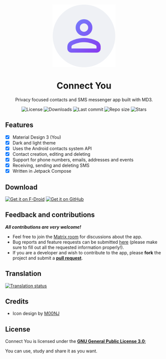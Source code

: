 <!-- ---------- Header ---------- -->
<div align="center">
  <img width="200" height="200"src="fastlane/metadata/android/en-US/images/icon.png">
  <h1>Connect You</h1>
<p>Privacy focused contacts and SMS messenger app built with MD3.</p>

<!-- ---------- Badges ---------- -->
  <div align="center">
    <img alt="License" src="https://img.shields.io/github/license/you-apps/ConnectYou?color=c3e7ff&style=flat-square">
    <img alt="Downloads" src="https://img.shields.io/github/downloads/you-apps/ConnectYou/total.svg?color=c3e7ff&style=flat-square">
    <img alt="Last commit" src="https://img.shields.io/github/last-commit/you-apps/ConnectYou?color=c3e7ff&style=flat-square">
    <img alt="Repo size" src="https://img.shields.io/github/repo-size/you-apps/ConnectYou?color=c3e7ff&style=flat-square">
    <img alt="Stars" src="https://img.shields.io/github/stars/you-apps/ConnectYou?color=c3e7ff&style=flat-square">
    <br>
</div>
</div>

<!-- ---------- Description ---------- -->
## Features

- [x] Material Design 3 (You)
- [x] Dark and light theme
- [X] Uses the Android contacts system API
- [X] Contact creation, editing and deleting
- [X] Support for phone numbers, emails, addresses and events
- [X] Receiving, sending and deleting SMS
- [X] Written in Jetpack Compose 

<!-- ---------- Download ---------- -->
## Download

[<img src="https://fdroid.gitlab.io/artwork/badge/get-it-on.png" alt="Get it on F-Droid" height="80">](https://f-droid.org/packages/com.bnyro.contacts/)
[<img src="ghbadge.png" alt="Get it on GitHub" height="80">](https://github.com/you-apps/connectyou/releases)

<!-- ---------- Contribution ---------- -->
## Feedback and contributions
***All contributions are very welcome!***

* Feel free to join the [Matrix room](https://matrix.to/#/#you-apps:matrix.org) for discussions about the app.
* Bug reports and feature requests can be submitted [here](https://github.com/you-apps/ConnectYou/issues) (please make sure to fill out all the requested information properly!).
* If you are a developer and wish to contribute to the app, please **fork** the project and submit a [**pull request**](https://help.github.com/articles/about-pull-requests/).

## Translation
<a href="https://hosted.weblate.org/projects/you-apps/connect-you/">
<img src="https://hosted.weblate.org/widgets/you-apps/-/connect-you/287x66-grey.png" alt="Translation status" />
</a>

## Credits
* Icon design by [M00NJ](https://github.com/M00NJ)

## License

Connect You is licensed under the [**GNU General Public License 3.0**](https://www.gnu.org/licenses/gpl.html);

You can use, study and share it as you want.
